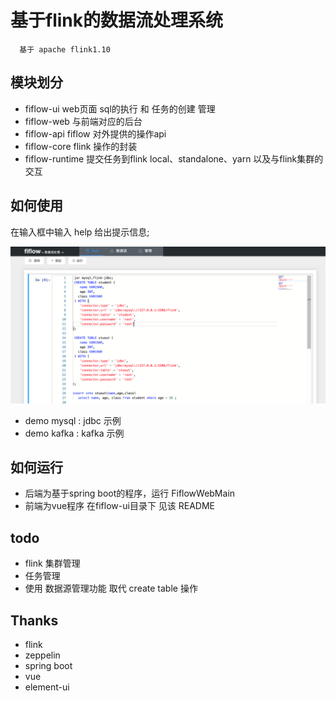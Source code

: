 # 基于flink的数据流处理系统 
      基于 apache flink1.10


## 模块划分
- fiflow-ui       web页面 sql的执行 和 任务的创建 管理
- fiflow-web      与前端对应的后台
- fiflow-api      fiflow 对外提供的操作api 
- fiflow-core     flink 操作的封装
- fiflow-runtime  提交任务到flink  local、standalone、yarn 以及与flink集群的交互

## 如何使用 
在输入框中输入 help 给出提示信息;

![如何使用](./docs/fiflow.png)

- demo mysql    :  jdbc 示例
- demo kafka    :  kafka 示例


## 如何运行
- 后端为基于spring boot的程序，运行 FiflowWebMain 
- 前端为vue程序 在fiflow-ui目录下 见该 README 

## todo 
- flink 集群管理 
- 任务管理 
- 使用 数据源管理功能 取代 create table 操作

## Thanks 
- flink 
- zeppelin 
- spring boot 
- vue 
- element-ui 
